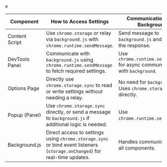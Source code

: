 e

| Component      | How to Access Settings                                                                                                     | Communication With Background                                               |
|----------------|----------------------------------------------------------------------------------------------------------------------------|-----------------------------------------------------------------------------|
| Content Script | Use `chrome.storage` or relay via `background.js` with `chrome.runtime.sendMessage`.                                       | Send message to `background.js` and receive the response.                   |
| DevTools Panel | Communicate with `background.js` using `chrome.runtime.sendMessage` to fetch required settings.                            | Use `chrome.runtime.sendMessage` for async communication with `background`. |
| Options Page   | Directly use `chrome.storage.sync` to read or write settings without needing a relay.                                      | No need for `background.js`. Uses `chrome.storage` directly.                |
| Popup (Panel)  | Use `chrome.storage.sync` directly, or send a message to `background.js` if additional logic is needed.                    | Use `chrome.runtime.sendMessage`.                                           |
| Background.js  | Direct access to settings using `chrome.storage.sync` or bind event listeners (`storage.onChanged`) for real-time updates. | Handles communication for all components.                                   |
